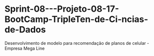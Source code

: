 # Sprint-08---Projeto-08-17-BootCamp-TripleTen-de-Ci-ncias-de-Dados
Desenvolvimento de modelo para recomendação de planos de celular - Empresa Mega Line
